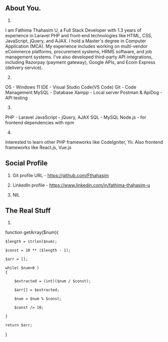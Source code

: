 ## About You.

1. 
I am Fathima Thahasim U, a Full Stack Developer with 1.3 years of experience in Laravel PHP and front-end technologies like HTML, CSS, JavaScript, jQuery, and AJAX. I hold a Master's degree in Computer Application (MCA). My experience includes working on multi-vendor eCommerce platforms, procurement systems, HRMS software, and job management systems. I've also developed third-party API integrations, including Razorpay (payment gateway), Google APIs, and Ecom Express (delivery service).

2. 
OS - Windows 11
IDE - Visual Studio Code(VS Code)
Git - Code Management
MySQL - Database 
Xampp - Local server
Postman & ApiDog - API testing

3.
PHP - Laravel 
JavaScript - jQuery, AJAX
SQL - MySQL
Node.js - for frontend dependencies with npm

4. 
Interested to learn other PHP frameworks like CodeIgniter, Yii. Also frontend frameworks like React.js, Vue.js


## Social Profile

1. Git profile URL - https://github.com/Fthahasim

2. LinkedIn profile - https://www.linkedin.com/in/fathima-thahasim-u

3. NIL


## The Real Stuff

1.

function getArray($num){

    $length = strlen($num);

    $const = 10 ** ($length - 1);
    
    $arr = [];

    while( $num>0 )
    {

        $extracted = (int)($num / $const); 

        $arr[] = $extracted; 

        $num = $num % $const; 

        $const /= 10;  
        
    }

    return $arr;

}






